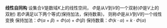**线性自同构**
设集合$V$是数域$K$上的线性空间，
$\Phi$是从$V$到$V$的一个双射($\Phi$是$V$上的双射)
若$\Phi$满足以下两个等式(保持加法，保持数乘)，
则称$\Phi$是从$V$到$V$的一个线性变换
保持加法：$\Phi(\alpha+\beta)=\Phi(\alpha)
+\Phi(\beta)$
保持数乘：$\Phi(k\cdot\alpha)=k\cdot\Phi(\alpha)$